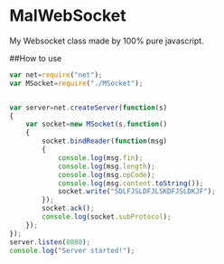 # MalWebSocket
My Websocket class made by 100% pure javascript.


##How to use

```javascript
var net=require("net");
var MSocket=require("./MSocket");


var server=net.createServer(function(s)
{
    var socket=new MSocket(s,function()
    {
        socket.bindReader(function(msg)
        {
            console.log(msg.fin);
            console.log(msg.length);
            console.log(msg.opCode);
            console.log(msg.content.toString());
            socket.write("SDLFJSLDFJLSKDFJSLDKJF");
        });
        socket.ack();
        console.log(socket.subProtocol);
    });
});
server.listen(8080);
console.log("Server started!");

```
